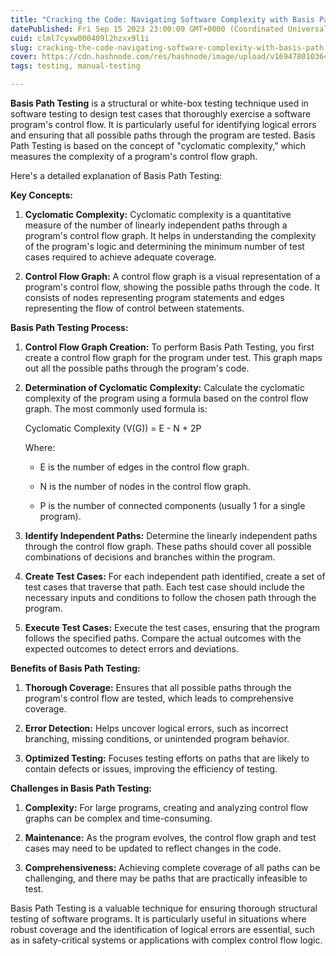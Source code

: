 ```yaml
---
title: "Cracking the Code: Navigating Software Complexity with Basis Path Testing"
datePublished: Fri Sep 15 2023 23:00:09 GMT+0000 (Coordinated Universal Time)
cuid: clml7cyxw000409l2hzxx9l1i
slug: cracking-the-code-navigating-software-complexity-with-basis-path-testing
cover: https://cdn.hashnode.com/res/hashnode/image/upload/v1694780103640/6e3b3dfc-5bd3-49d8-9a89-bd5d8f9e69cb.avif
tags: testing, manual-testing

---
```


**Basis Path Testing** is a structural or white-box testing technique used in software testing to design test cases that thoroughly exercise a software program's control flow. It is particularly useful for identifying logical errors and ensuring that all possible paths through the program are tested. Basis Path Testing is based on the concept of "cyclomatic complexity," which measures the complexity of a program's control flow graph.

Here's a detailed explanation of Basis Path Testing:

**Key Concepts:**

1. **Cyclomatic Complexity:** Cyclomatic complexity is a quantitative measure of the number of linearly independent paths through a program's control flow graph. It helps in understanding the complexity of the program's logic and determining the minimum number of test cases required to achieve adequate coverage.
    
2. **Control Flow Graph:** A control flow graph is a visual representation of a program's control flow, showing the possible paths through the code. It consists of nodes representing program statements and edges representing the flow of control between statements.
    

**Basis Path Testing Process:**

1. **Control Flow Graph Creation:** To perform Basis Path Testing, you first create a control flow graph for the program under test. This graph maps out all the possible paths through the program's code.
    
2. **Determination of Cyclomatic Complexity:** Calculate the cyclomatic complexity of the program using a formula based on the control flow graph. The most commonly used formula is:
    
    Cyclomatic Complexity (V(G)) = E - N + 2P
    
    Where:
    
    * E is the number of edges in the control flow graph.
        
    * N is the number of nodes in the control flow graph.
        
    * P is the number of connected components (usually 1 for a single program).
        
3. **Identify Independent Paths:** Determine the linearly independent paths through the control flow graph. These paths should cover all possible combinations of decisions and branches within the program.
    
4. **Create Test Cases:** For each independent path identified, create a set of test cases that traverse that path. Each test case should include the necessary inputs and conditions to follow the chosen path through the program.
    
5. **Execute Test Cases:** Execute the test cases, ensuring that the program follows the specified paths. Compare the actual outcomes with the expected outcomes to detect errors and deviations.
    

**Benefits of Basis Path Testing:**

1. **Thorough Coverage:** Ensures that all possible paths through the program's control flow are tested, which leads to comprehensive coverage.
    
2. **Error Detection:** Helps uncover logical errors, such as incorrect branching, missing conditions, or unintended program behavior.
    
3. **Optimized Testing:** Focuses testing efforts on paths that are likely to contain defects or issues, improving the efficiency of testing.
    

**Challenges in Basis Path Testing:**

1. **Complexity:** For large programs, creating and analyzing control flow graphs can be complex and time-consuming.
    
2. **Maintenance:** As the program evolves, the control flow graph and test cases may need to be updated to reflect changes in the code.
    
3. **Comprehensiveness:** Achieving complete coverage of all paths can be challenging, and there may be paths that are practically infeasible to test.
    

Basis Path Testing is a valuable technique for ensuring thorough structural testing of software programs. It is particularly useful in situations where robust coverage and the identification of logical errors are essential, such as in safety-critical systems or applications with complex control flow logic.